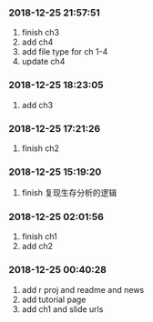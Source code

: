 ### 2018-12-25 21:57:51

1. finish ch3
1. add ch4
1. add file type for ch 1-4
1. update ch4

### 2018-12-25 18:23:05

1. add ch3

### 2018-12-25 17:21:26

1. finish ch2

### 2018-12-25 15:19:20

1. finish 复现生存分析的逻辑

### 2018-12-25 02:01:56

1. finish ch1
1. add ch2

### 2018-12-25 00:40:28

1. add r proj and readme and news
1. add tutorial page
1. add ch1 and slide urls
